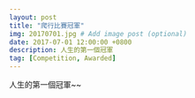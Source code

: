 ```yaml
---
layout: post
title: "爬行比賽冠軍"
img: 20170701.jpg # Add image post (optional)
date: 2017-07-01 12:00:00 +0800
description: 人生的第一個冠軍
tag: [Competition, Awarded]
---
```

人生的第一個冠軍~~